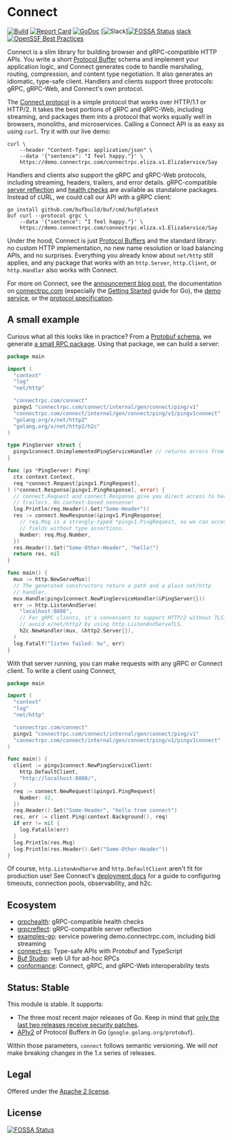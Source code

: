 Connect
=======

[![Build](https://github.com/connectrpc/connect-go/actions/workflows/ci.yaml/badge.svg?branch=main)](https://github.com/connectrpc/connect-go/actions/workflows/ci.yaml)
[![Report Card](https://goreportcard.com/badge/connectrpc.com/connect)](https://goreportcard.com/report/connectrpc.com/connect)
[![GoDoc](https://pkg.go.dev/badge/connectrpc.com/connect.svg)](https://pkg.go.dev/connectrpc.com/connect)
[![Slack](https://img.shields.io/badge/slack-buf-%23e01563)][![FOSSA Status](https://app.fossa.com/api/projects/git%2Bgithub.com%2Fconnectrpc%2Fconnect-go.svg?type=shield)](https://app.fossa.com/projects/git%2Bgithub.com%2Fconnectrpc%2Fconnect-go?ref=badge_shield)
[slack]
[![OpenSSF Best Practices](https://www.bestpractices.dev/projects/8972/badge)](https://www.bestpractices.dev/projects/8972)

Connect is a slim library for building browser and gRPC-compatible HTTP APIs.
You write a short [Protocol Buffer][protobuf] schema and implement your
application logic, and Connect generates code to handle marshaling, routing,
compression, and content type negotiation. It also generates an idiomatic,
type-safe client. Handlers and clients support three protocols: gRPC, gRPC-Web,
and Connect's own protocol.

The [Connect protocol][protocol] is a simple protocol that works over HTTP/1.1
or HTTP/2. It takes the best portions of gRPC and gRPC-Web, including
streaming, and packages them into a protocol that works equally well in
browsers, monoliths, and microservices. Calling a Connect API is as easy as
using `curl`. Try it with our live demo:

```
curl \
    --header "Content-Type: application/json" \
    --data '{"sentence": "I feel happy."}' \
    https://demo.connectrpc.com/connectrpc.eliza.v1.ElizaService/Say
```

Handlers and clients also support the gRPC and gRPC-Web protocols, including
streaming, headers, trailers, and error details. gRPC-compatible [server
reflection][grpcreflect] and [health checks][grpchealth] are available as
standalone packages. Instead of cURL, we could call our API with a gRPC client:

```
go install github.com/bufbuild/buf/cmd/buf@latest
buf curl --protocol grpc \
    --data '{"sentence": "I feel happy."}' \
    https://demo.connectrpc.com/connectrpc.eliza.v1.ElizaService/Say
```

Under the hood, Connect is just [Protocol Buffers][protobuf] and the standard
library: no custom HTTP implementation, no new name resolution or load
balancing APIs, and no surprises. Everything you already know about `net/http`
still applies, and any package that works with an `http.Server`, `http.Client`,
or `http.Handler` also works with Connect.

For more on Connect, see the [announcement blog post][blog], the documentation
on [connectrpc.com][docs] (especially the [Getting Started] guide for Go), the
[demo service][examples-go], or the [protocol specification][protocol].

## A small example

Curious what all this looks like in practice? From a [Protobuf
schema](internal/proto/connect/ping/v1/ping.proto), we generate [a small RPC
package](internal/gen/connect/ping/v1/pingv1connect/ping.connect.go). Using that
package, we can build a server:

```go
package main

import (
  "context"
  "log"
  "net/http"

  "connectrpc.com/connect"
  pingv1 "connectrpc.com/connect/internal/gen/connect/ping/v1"
  "connectrpc.com/connect/internal/gen/connect/ping/v1/pingv1connect"
  "golang.org/x/net/http2"
  "golang.org/x/net/http2/h2c"
)

type PingServer struct {
  pingv1connect.UnimplementedPingServiceHandler // returns errors from all methods
}

func (ps *PingServer) Ping(
  ctx context.Context,
  req *connect.Request[pingv1.PingRequest],
) (*connect.Response[pingv1.PingResponse], error) {
  // connect.Request and connect.Response give you direct access to headers and
  // trailers. No context-based nonsense!
  log.Println(req.Header().Get("Some-Header"))
  res := connect.NewResponse(&pingv1.PingResponse{
    // req.Msg is a strongly-typed *pingv1.PingRequest, so we can access its
    // fields without type assertions.
    Number: req.Msg.Number,
  })
  res.Header().Set("Some-Other-Header", "hello!")
  return res, nil
}

func main() {
  mux := http.NewServeMux()
  // The generated constructors return a path and a plain net/http
  // handler.
  mux.Handle(pingv1connect.NewPingServiceHandler(&PingServer{}))
  err := http.ListenAndServe(
    "localhost:8080",
    // For gRPC clients, it's convenient to support HTTP/2 without TLS. You can
    // avoid x/net/http2 by using http.ListenAndServeTLS.
    h2c.NewHandler(mux, &http2.Server{}),
  )
  log.Fatalf("listen failed: %v", err)
}
```

With that server running, you can make requests with any gRPC or Connect
client. To write a client using Connect,

```go
package main

import (
  "context"
  "log"
  "net/http"

  "connectrpc.com/connect"
  pingv1 "connectrpc.com/connect/internal/gen/connect/ping/v1"
  "connectrpc.com/connect/internal/gen/connect/ping/v1/pingv1connect"
)

func main() {
  client := pingv1connect.NewPingServiceClient(
    http.DefaultClient,
    "http://localhost:8080/",
  )
  req := connect.NewRequest(&pingv1.PingRequest{
    Number: 42,
  })
  req.Header().Set("Some-Header", "hello from connect")
  res, err := client.Ping(context.Background(), req)
  if err != nil {
    log.Fatalln(err)
  }
  log.Println(res.Msg)
  log.Println(res.Header().Get("Some-Other-Header"))
}
```

Of course, `http.ListenAndServe` and `http.DefaultClient` aren't fit for
production use! See Connect's [deployment docs][docs-deployment] for a guide to
configuring timeouts, connection pools, observability, and h2c.

## Ecosystem

* [grpchealth]: gRPC-compatible health checks
* [grpcreflect]: gRPC-compatible server reflection
* [examples-go]: service powering demo.connectrpc.com, including bidi streaming
* [connect-es]: Type-safe APIs with Protobuf and TypeScript
* [Buf Studio]: web UI for ad-hoc RPCs
* [conformance]: Connect, gRPC, and gRPC-Web interoperability tests

## Status: Stable

This module is stable. It supports:

* The three most recent major releases of Go. Keep in mind that [only the last
  two releases receive security patches][go-support-policy].
* [APIv2] of Protocol Buffers in Go (`google.golang.org/protobuf`).

Within those parameters, `connect` follows semantic versioning. We will
_not_ make breaking changes in the 1.x series of releases.

## Legal

Offered under the [Apache 2 license][license].

[APIv2]: https://blog.golang.org/protobuf-apiv2
[Buf Studio]: https://buf.build/studio
[Getting Started]: https://connectrpc.com/docs/go/getting-started
[blog]: https://buf.build/blog/connect-a-better-grpc
[conformance]: https://github.com/connectrpc/conformance
[grpchealth]: https://github.com/connectrpc/grpchealth-go
[grpcreflect]: https://github.com/connectrpc/grpcreflect-go
[connect-es]: https://github.com/connectrpc/connect-es
[examples-go]: https://github.com/connectrpc/examples-go
[docs-deployment]: https://connectrpc.com/docs/go/deployment
[docs]: https://connectrpc.com
[go-support-policy]: https://golang.org/doc/devel/release#policy
[license]: https://github.com/connectrpc/connect-go/blob/main/LICENSE
[protobuf]: https://developers.google.com/protocol-buffers
[protocol]: https://connectrpc.com/docs/protocol
[slack]: https://buf.build/links/slack


## License
[![FOSSA Status](https://app.fossa.com/api/projects/git%2Bgithub.com%2Fconnectrpc%2Fconnect-go.svg?type=large)](https://app.fossa.com/projects/git%2Bgithub.com%2Fconnectrpc%2Fconnect-go?ref=badge_large)